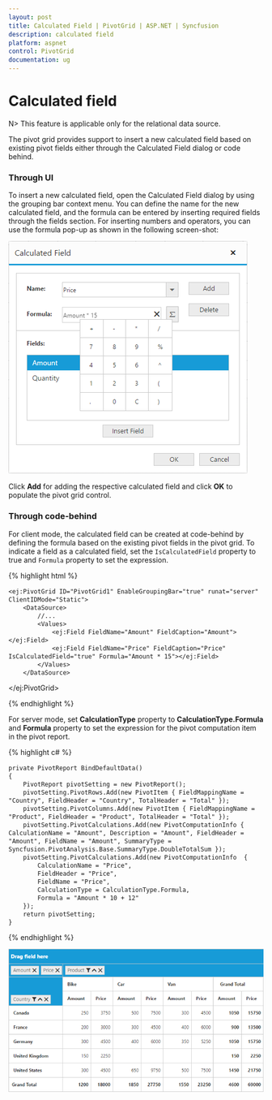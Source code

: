 ```yaml
---
layout: post
title: Calculated Field | PivotGrid | ASP.NET | Syncfusion
description: calculated field
platform: aspnet
control: PivotGrid
documentation: ug
---
```


# Calculated field

N> This feature is applicable only for the relational data source.

The pivot grid provides support to insert a new calculated field based on existing pivot fields either through the Calculated Field dialog or code behind.

### Through UI
To insert a new calculated field, open the Calculated Field dialog by using the grouping bar context menu. You can define the name for the new calculated field, and the formula can be entered by inserting required fields through the fields section. For inserting numbers and operators, you can use the formula pop-up as shown in the following screen-shot:

![Calculated field dialog in ASP NET pivot grid control](Calculated-Field_images/Calculated-Field-Popup.png)

Click **Add** for adding the respective calculated field and click **OK** to populate the pivot grid control.

### Through code-behind

For client mode, the calculated field can be created at code-behind by defining the formula based on the existing pivot fields in the pivot grid. To indicate a field as a calculated field, set the `IsCalculatedField` property to true and `Formula` property to set the expression.

{% highlight html %}

    <ej:PivotGrid ID="PivotGrid1" EnableGroupingBar="true" runat="server" ClientIDMode="Static">
        <DataSource>
            //...
            <Values>
                <ej:Field FieldName="Amount" FieldCaption="Amount"></ej:Field>
                <ej:Field FieldName="Price" FieldCaption="Price" IsCalculatedField="true" Formula="Amount * 15"></ej:Field>
            </Values>
        </DataSource>
  </ej:PivotGrid>

{% endhighlight %}

For server mode, set **CalculationType** property to **CalculationType.Formula** and **Formula** property to set the expression for the pivot computation item in the pivot report.

{% highlight c# %}

    private PivotReport BindDefaultData()
    {
        PivotReport pivotSetting = new PivotReport();
        pivotSetting.PivotRows.Add(new PivotItem { FieldMappingName = "Country", FieldHeader = "Country", TotalHeader = "Total" });
        pivotSetting.PivotColumns.Add(new PivotItem { FieldMappingName = "Product", FieldHeader = "Product", TotalHeader = "Total" });
        pivotSetting.PivotCalculations.Add(new PivotComputationInfo { CalculationName = "Amount", Description = "Amount", FieldHeader = "Amount", FieldName = "Amount", SummaryType = Syncfusion.PivotAnalysis.Base.SummaryType.DoubleTotalSum });
        pivotSetting.PivotCalculations.Add(new PivotComputationInfo  {
            CalculationName = "Price",
            FieldHeader = "Price",
            FieldName = "Price",
            CalculationType = CalculationType.Formula,
            Formula = "Amount * 10 + 12"
        });
        return pivotSetting;
    }

{% endhighlight %}


![ASP NET pivot grid control with user-defined field, aka calculated field](Calculated-Field_images/Calculated-Field1.png)
